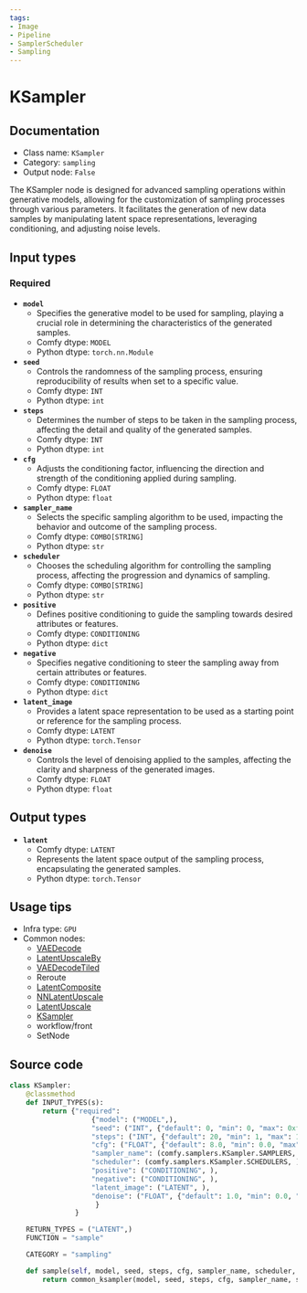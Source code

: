 ```yaml
---
tags:
- Image
- Pipeline
- SamplerScheduler
- Sampling
---
```


# KSampler
## Documentation
- Class name: `KSampler`
- Category: `sampling`
- Output node: `False`

The KSampler node is designed for advanced sampling operations within generative models, allowing for the customization of sampling processes through various parameters. It facilitates the generation of new data samples by manipulating latent space representations, leveraging conditioning, and adjusting noise levels.
## Input types
### Required
- **`model`**
    - Specifies the generative model to be used for sampling, playing a crucial role in determining the characteristics of the generated samples.
    - Comfy dtype: `MODEL`
    - Python dtype: `torch.nn.Module`
- **`seed`**
    - Controls the randomness of the sampling process, ensuring reproducibility of results when set to a specific value.
    - Comfy dtype: `INT`
    - Python dtype: `int`
- **`steps`**
    - Determines the number of steps to be taken in the sampling process, affecting the detail and quality of the generated samples.
    - Comfy dtype: `INT`
    - Python dtype: `int`
- **`cfg`**
    - Adjusts the conditioning factor, influencing the direction and strength of the conditioning applied during sampling.
    - Comfy dtype: `FLOAT`
    - Python dtype: `float`
- **`sampler_name`**
    - Selects the specific sampling algorithm to be used, impacting the behavior and outcome of the sampling process.
    - Comfy dtype: `COMBO[STRING]`
    - Python dtype: `str`
- **`scheduler`**
    - Chooses the scheduling algorithm for controlling the sampling process, affecting the progression and dynamics of sampling.
    - Comfy dtype: `COMBO[STRING]`
    - Python dtype: `str`
- **`positive`**
    - Defines positive conditioning to guide the sampling towards desired attributes or features.
    - Comfy dtype: `CONDITIONING`
    - Python dtype: `dict`
- **`negative`**
    - Specifies negative conditioning to steer the sampling away from certain attributes or features.
    - Comfy dtype: `CONDITIONING`
    - Python dtype: `dict`
- **`latent_image`**
    - Provides a latent space representation to be used as a starting point or reference for the sampling process.
    - Comfy dtype: `LATENT`
    - Python dtype: `torch.Tensor`
- **`denoise`**
    - Controls the level of denoising applied to the samples, affecting the clarity and sharpness of the generated images.
    - Comfy dtype: `FLOAT`
    - Python dtype: `float`
## Output types
- **`latent`**
    - Comfy dtype: `LATENT`
    - Represents the latent space output of the sampling process, encapsulating the generated samples.
    - Python dtype: `torch.Tensor`
## Usage tips
- Infra type: `GPU`
- Common nodes:
    - [VAEDecode](../../Comfy/Nodes/VAEDecode.md)
    - [LatentUpscaleBy](../../Comfy/Nodes/LatentUpscaleBy.md)
    - [VAEDecodeTiled](../../Comfy/Nodes/VAEDecodeTiled.md)
    - Reroute
    - [LatentComposite](../../Comfy/Nodes/LatentComposite.md)
    - [NNLatentUpscale](../../ComfyUi_NNLatentUpscale/Nodes/NNLatentUpscale.md)
    - [LatentUpscale](../../Comfy/Nodes/LatentUpscale.md)
    - [KSampler](../../Comfy/Nodes/KSampler.md)
    - workflow/front
    - SetNode



## Source code
```python
class KSampler:
    @classmethod
    def INPUT_TYPES(s):
        return {"required":
                    {"model": ("MODEL",),
                    "seed": ("INT", {"default": 0, "min": 0, "max": 0xffffffffffffffff}),
                    "steps": ("INT", {"default": 20, "min": 1, "max": 10000}),
                    "cfg": ("FLOAT", {"default": 8.0, "min": 0.0, "max": 100.0, "step":0.1, "round": 0.01}),
                    "sampler_name": (comfy.samplers.KSampler.SAMPLERS, ),
                    "scheduler": (comfy.samplers.KSampler.SCHEDULERS, ),
                    "positive": ("CONDITIONING", ),
                    "negative": ("CONDITIONING", ),
                    "latent_image": ("LATENT", ),
                    "denoise": ("FLOAT", {"default": 1.0, "min": 0.0, "max": 1.0, "step": 0.01}),
                     }
                }

    RETURN_TYPES = ("LATENT",)
    FUNCTION = "sample"

    CATEGORY = "sampling"

    def sample(self, model, seed, steps, cfg, sampler_name, scheduler, positive, negative, latent_image, denoise=1.0):
        return common_ksampler(model, seed, steps, cfg, sampler_name, scheduler, positive, negative, latent_image, denoise=denoise)

```
